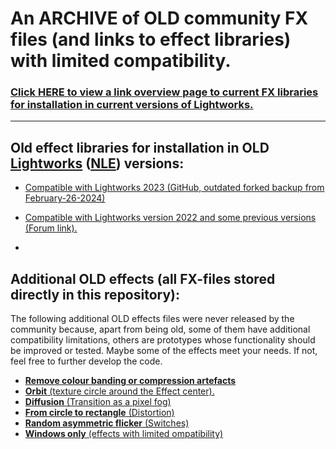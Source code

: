 
# An ARCHIVE of OLD community FX files (and links to effect libraries) with limited compatibility.  
### [Click HERE to view a link overview page to current FX libraries for installation in current versions of Lightworks.](https://github.com/FxSchrauber/lwks-fx)  

----------------------------------------------------------------------------

## Old effect libraries for installation in OLD [Lightworks] ([NLE]) versions: 
- [Compatible with Lightworks 2023 (GitHub, outdated forked backup from February-26-2024)]()
- [Compatible with Lightworks version 2022 and some previous versions (Forum link).](https://forum.lwks.com/threads/custom-and-user-effects.246700/)

- []()

## Additional OLD effects (all FX-files stored directly in this repository):
The following additional OLD effects files were never released by the community because, apart from being old, some of them have additional compatibility limitations, others are prototypes whose functionality should be improved or tested.
Maybe some of the effects meet your needs. If not, feel free to further develop the code.

- [**Remove colour banding or compression artefacts**](Colour_banding/README.md)
- [**Orbit** (texture circle around the Effect center).](DVE/DVE_Extras/Orbit/README.md)
- [**Diffusion** (Transition as a pixel fog)](Mix/Prototypes/Diffusion/README.md)
- [**From circle to rectangle** (Distortion)](Stylize/Distortion/CircleToRectangle/README.md)
- [**Random asymmetric flicker** (Switches)](User/Switches/RandomFlicker/README.md)
- [**Windows only** (effects with limited ompatibility)](Windows_only/README.md)





[NLE]:https://en.wikipedia.org/wiki/Non-linear_editing "Non-linear editing, link to wikipedia.org"
[Lightworks]: https://lwks.com/ "Link to video editing software page https://lwks.com/"
